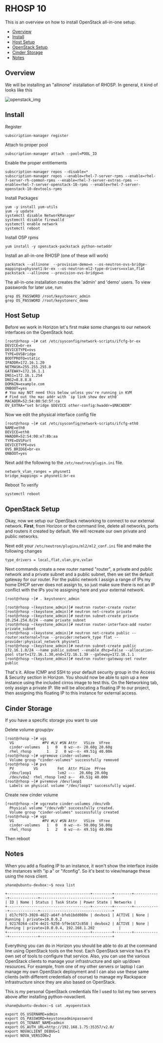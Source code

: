 # RHOSP 10

This is an overview on how to install OpenStack all-in-one setup.

* [Overview](#overview)
* [Install](#install)
* [Host Setup](#host-setup)
* [OpenStack Setup](#openstack-setup)
* [Cinder Storage](#cinder-storage)
* [Notes](#notes)

## Overview

We will be installing an "allinone" installation of RHOSP. In general, it kind of looks like this

![openstack_img](./openstack_cirros.png)

## Install

Register

```
subscription-manager register
```

Attach to proper pool

```
subscription-manager attach --pool=POOL_ID
```

Enable the proper entitlements

```
subscription-manager repos --disable=*  
subscription-manager repos --enable=rhel-7-server-rpms --enable=rhel-7-server-rh-common-rpms --enable=rhel-7-server-extras-rpms --enable=rhel-7-server-openstack-10-rpms --enable=rhel-7-server-openstack-10-devtools-rpms
```

Install Packages

```
yum -y install yum-utils
yum -y update
systemctl disable NetworkManager
systemctl disable firewalld
systemctl enable network
systemctl reboot
```

Install OSP rpms

```
yum install -y openstack-packstack python-netaddr
```

Install an all-in-one RHOSP (one of these will work)

```
packstack --allinone  --provision-demo=n --os-neutron-ovs-bridge-mappings=physnet1:br-ex --os-neutron-ml2-type-drivers=vxlan,flat
packstack --allinone --provision-ovs-bridge=n  
```

The all-in-one installation creates the 'admin' and 'demo' users. To view passwords for later use, run:

```
grep OS_PASSWORD /root/keystonerc_admin    
grep OS_PASSWORD /root/keystonerc_demo  
```

## Host Setup

Before we work in Horizon let's first make some changes to our network interfaces on the OpenStack host.

```
[root@rhosp ~]# cat /etc/sysconfig/network-scripts/ifcfg-br-ex
DEVICE=br-ex
DEVICETYPE=ovs
TYPE=OVSBridge
BOOTPROTO=static
IPADDR=172.16.1.20
NETMASK=255.255.255.0
GATEWAY=172.16.1.1
DNS1=172.16.1.254
DNS2=8.8.8.8
DOMAIN=example.com
ONBOOT=yes
# You may NOT need this below unless you're running in KVM
# Find out the mac addr with `ip link show dev eth0`
MACADDR=52:54:00:5d:5f:ca
OV_EXTRA="set bridge $DEVICE other-config:hwaddr=$MACADDR"
```



Now we edit the physical interface config file
```
[root@rhosp ~]# cat /etc/sysconfig/network-scripts/ifcfg-eth0
NAME=eth0
DEVICE=eth0
HWADDR=52:54:00:e7:8b:aa
TYPE=OVSPort
DEVICETYPE=ovs
OVS_BRIDGE=br-ex
ONBOOT=yes
```

Next add the following to the `/etc/neutron/plugin.ini` file. 
```
network_vlan_ranges = physnet1
bridge_mappings = physnet1:br-ex
```

Reboot To verify
```
systemctl reboot
```

## OpenStack Setup

Okay, now we setup our OpenStack networking to connect to our external network. **First**, from Horizon or the command line, delete all networks, ports and routers it created by default. We will recreate our own private and public networks.

Next edit your `/etc/neutron/plugins/ml2/ml2_conf.ini` file and make the following changes
```
type_drivers = local,flat,vlan,gre,vxlan
```

Next commands create a new router named "router", a private and public network and a private subnet and a public subnet, then we set the default gateway for our router. For the public network I assign a range of IPs my home DHCP server does not assign to, so just make sure there is not an IP conflict with the IPs you're assigning here and your external network. 

```
[root@rhosp ~]# . keystonerc_admin 

[root@rhosp ~(keystone_admin)]# neutron router-create router
[root@rhosp ~(keystone_admin)]# neutron net-create private
[root@rhosp ~(keystone_admin)]# neutron subnet-create private 10.254.254.0/24 --name private_subnet
[root@rhosp ~(keystone_admin)]# neutron router-interface-add router private_subnet
[root@rhosp ~(keystone_admin)]# neutron net-create public --router:external=True --provider:network_type flat --provider:physical_network physnet1
[root@rhosp ~(keystone_admin)]# neutron subnet-create public 172.16.1.0/24 --name public_subnet --enable_dhcp=False --allocation-pool start=172.16.1.30,end=172.16.1.39 --gateway=172.16.1.1
[root@rhosp ~(keystone_admin)]# neutron router-gateway-set router public
```

That's it. Allow ICMP and SSH to your default security group in the Access & Security section in Horizon. You should now be able to spin up a new instance using the included cirros image to test this. On the Networking tab, only assign a private IP. We will be allocating a floating IP to our project, then assigning this floating IP to this instance for external access.

## Cinder Storage

If you have a specific storage you want to use

Delete volume group/pv
```
[root@rhosp ~]# vgs
  VG             #PV #LV #SN Attr   VSize  VFree 
  cinder-volumes   1   0   0 wz--n- 20.60g 20.60g
  rhel_rhosp       1   2   0 wz--n- 49.51g 40.00m
[root@rhosp ~]# vgremove cinder-volumes
  Volume group "cinder-volumes" successfully removed
[root@rhosp ~]# pvs
  PV         VG         Fmt  Attr PSize  PFree 
  /dev/loop1            lvm2 ---  20.60g 20.60g
  /dev/vda2  rhel_rhosp lvm2 a--  49.51g 40.00m
[root@rhosp ~]# pvremove /dev/loop1
  Labels on physical volume "/dev/loop1" successfully wiped.
```

Create new cinder volume
```
[root@rhosp ~]# vgcreate cinder-volumes /dev/vdb
  Physical volume "/dev/vdb" successfully created.
  Volume group "cinder-volumes" successfully created
[root@rhosp ~]# vgs
  VG             #PV #LV #SN Attr   VSize  VFree 
  cinder-volumes   1   0   0 wz--n- 50.00g 50.00g
  rhel_rhosp       1   2   0 wz--n- 49.51g 40.00m
```

Then reboot

## Notes

When you add a floating IP to an instance, it won't show the interface inside the instances with "ip a" or "ifconfig". So it's best to view/manage these using the nova client.

```
shane@ubuntu-devbox:~$ nova list

+--------------------------------------+---------+--------+------------+-------------+---------------------------------+
| ID | Name | Status | Task State | Power State | Networks |
+--------------------------------------+---------+--------+------------+-------------+---------------------------------+
| d17cf973-3920-4622-a64f-bfeb1bdd080e | devbox1 | ACTIVE | None | Running | private=10.0.0.2                          |
| 92170264-c474-4e21-9256-5f9e1672c858 | devbox2 | ACTIVE | None | Running | private=10.0.0.4, 192.168.1.202           |
+--------------------------------------+---------+--------+------------+-------------+---------------------------------+
```

Everything you can do in Horizon you should be able to do at the command line using OpenStack tools on the host. Each OpenStack service has it's own set of tools to configure that service. Also, you can use the various OpenStack clients to manage your infrastructure and spin up/down resources. For example, from one of my other servers or laptop I can manage my own OpenStack deployment and I can also use these same clients (with different credentials of course) to manage my Rackspace infrastructure since they are also based on OpenStack.

This is my personal OpenStack credentials file I used to list my two servers above after installing python-novaclient.

```
shane@ubuntu-devbox:~$ cat .myopenstack

export OS_USERNAME=admin
export OS_PASSWORD=keystoneadminpassword
export OS_TENANT_NAME=admin
export OS_AUTH_URL=http://192.168.1.75:35357/v2.0/
export NOVACLIENT_DEBUG=1
export NOVA_VERSION=2
```
